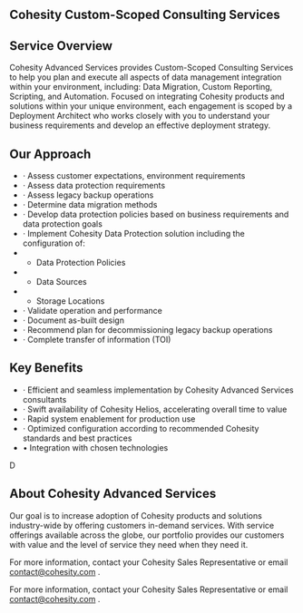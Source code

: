<!-- image -->

## Cohesity Custom-Scoped Consulting Services

## Service Overview

Cohesity Advanced Services provides Custom-Scoped Consulting Services to help you plan and execute all aspects of data management integration within your environment, including: Data Migration, Custom Reporting, Scripting, and Automation. Focused on integrating Cohesity products and solutions within your unique environment, each engagement is scoped by a Deployment Architect who works closely with you to understand your business requirements and develop an effective deployment strategy.

## Our Approach

- · Assess customer expectations, environment requirements
- · Assess data protection requirements
- · Assess legacy backup operations
- · Determine data migration methods
- · Develop data protection policies based on business requirements and data protection goals
- · Implement Cohesity Data Protection solution including the configuration of:
- - Data Protection Policies
- - Data Sources
- - Storage Locations
- · Validate operation and performance
- · Document as-built design
- · Recommend plan for decommissioning legacy backup operations
- · Complete transfer of information (TOI)

<!-- image -->

## Key Benefits

- ·  Efficient and seamless implementation by Cohesity Advanced Services consultants
- ·  Swift availability of Cohesity Helios, accelerating overall time to value
- ·  Rapid system enablement for production use
- ·  Optimized configuration according to recommended Cohesity standards and best practices
- •  Integration with chosen technologies

D

## About Cohesity Advanced Services

Our goal is to increase adoption of Cohesity products and solutions industry-wide by offering customers in-demand services. With service offerings available across the globe, our portfolio provides our customers with value and the level of service they need when they need it.

For more information, contact your Cohesity Sales Representative or email contact@cohesity.com .

For more information, contact your Cohesity Sales Representative or email contact@cohesity.com .

<!-- image -->
